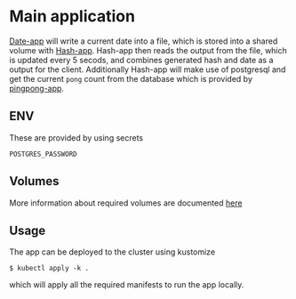 # Main application

[Date-app](/main_app/splitted-random-string-app/date) will write a current date into a file, which is stored into a shared volume with [Hash-app](/main_app/splitted-random-string-app/hash). Hash-app then reads the output from the file, which is updated every 5 secods, and combines generated hash and date as a output for the client. Additionally Hash-app will make use of postgresql and get the current `pong` count from the database which is provided by [pingpong-app](/main_app/pingpong).

## ENV

These are provided by using secrets

```
POSTGRES_PASSWORD
```

## Volumes

More information about required volumes are documented [here](https://github.com/penao7/DevOps-with-Kubernetes/blob/master/main_app/postgres/README.md)

## Usage

The app can be deployed to the cluster using kustomize

```
$ kubectl apply -k .
```

which will apply all the required manifests to run the app locally. 

